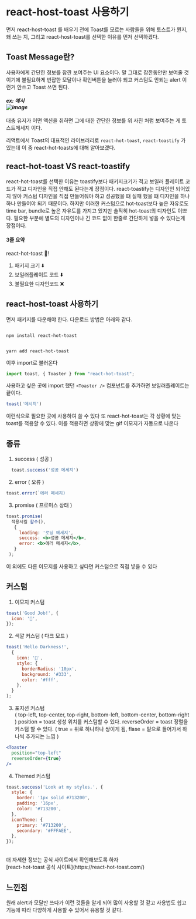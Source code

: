 # react-host-toast 사용하기
먼저 react-host-toast 를 배우기 전에 Toast를 모르는 사람들을 위해 토스트가 뭔지, 왜 쓰는 지, 그리고 react-host-toast를 선택한 이유를 먼저 선택하겠다. 
## Toast Message란?
사용자에게 간단한 정보를 잠깐 보여주는 UI 요소이다.
말 그대로 잠깐동안만 보여줄 것이기에 불필요하게 번잡한 모달이나 확인버튼을 눌러야 되고 커스텀도 안되는 alert 이런거 안쓰고 Toast 쓰면 된다.<br/>
<br/>
***ex: 예시*** <br />
***![image](https://github.com/user-attachments/assets/58baefaf-9672-43e1-a8f8-7b61d8acba0f)***<br/>
<br/>
대충 유저가 어떤 액션을 취하면 그에 대한 간단한 정보를 위 사진 처럼 보여주는 게 토스트메세지 이다.<br/>

리액트에서 Toast의 대표적인 라이브러리로 `react-hot-toast`, `react-toastify` 가 있는데 이 중 react-hot-toasts에 대해 알아보겠다.

## react-hot-toast VS react-toastify

react-hot-toast를 선택한 이유는 toastify보다 패키지크기가 적고 보일러 플레이트 코드가 적고 디자인을 직접 안해도 된다는게 장점이다.
react-toastify는 디자인인 되어있지 않아 커스텀 디자인을 직접 만들어줘야 하고 성공했을 떄 실패 했을 떄 디자인을 하나하나 만들어야 되기 때문이다.
하지만 이러한 커스텀으로 hot-toast보다 높은 자유로도 time bar, bundle로 높은 자유도를 가지고 있지만 솔직히 hot-toast의 디자인도 이쁘다.
필요한 부분에 별도의 디자인이나 긴 코드 없이 한줄로 간단하게 넣을 수 있다는게 장점이다.

#### 3줄 요약
react-hot-toast 👑!
1. 패키지 크기 ⬇️
2. 보일러플레이트 코드 ⬇️
3. 불필요한 디자인코드 ❌

## react-host-toast 사용하기

먼저 패키지를 다운해야 한다.
다운로드 방법은 아래와 같다.
```

npm install react-hot-toast

```
```

yarn add react-hot-toast

```

이후 import로 불러온다
```jsx
import toast, { Toaster } from "react-hot-toast";
```
사용하고 싶은 곳에 import 했던 `<Toaster />` 컴포넌트를 추가하면 보일러플레이트는 끝이다.
```jsx
toast('메시지')
```
이런식으로 필요한 곳에 사용하여 쓸 수 있다
또 react-hot-toast는 각 상황에 맞는 toast를 적용할 수 있다.
이를 적용하면 상황에 맞는 gif 이모지가 자동으로 나온다
## 종류
1. success ( 성공 )
 ```jsx
   toast.success('성공 메세지')
```
2. error ( 오류 )
```jsx
toast.error(`에러 메세지)
```
3. promise ( 프로미스 상태 )
```jsx
toast.promise(
  적용시킬 함수(),
   {
     loading: '로딩 메세지',
     success: <b>성공 메세지</b>,
     error: <b>에러 메세지</b>,
   }
 );
```

이 외에도 다른 이모지를 사용하고 싶다면 커스텀으로 직접 넣을 수 있다
## 커스텀

1. 이모지 커스텀
```jsx
toast('Good Job!', {
  icon: '👏',
});
```

2. 색깔 커스텀 ( 다크 모드 )
```jsx
toast('Hello Darkness!',
  {
    icon: '👏',
    style: {
      borderRadius: '10px',
      background: '#333',
      color: '#fff',
    },
  }
);
```

3. 포지션 커스텀<br /> ( top-left, top-center, top-right, bottom-left, bottom-center, bottom-right )
    position = toast 생성 위치를 커스텀할 수 있다. 
   reverseOrder = toast 정렬을 커스텀 할 수 있다. ( true = 위로 하나하나 쌍이게 됨, flase = 밑으로 들어가서 하나씩 추가되는 느낌 )
```jsx
<Toaster
  position="top-left"
  reverseOrder={true}
/>
```

4. Themed 커스텀
```jsx
toast.success('Look at my styles.', {
  style: {
    border: '1px solid #713200',
    padding: '16px',
    color: '#713200',
  },
  iconTheme: {
    primary: '#713200',
    secondary: '#FFFAEE',
  },
});
```
<br />
더 자세한 정보는 공식 사이트에서 확인해보도록 하자<br />
[react-hot-toast 공식 사이트](https://react-hot-toast.com/)
<br />

## 느낀점
원래 alert과 모달만 쓰다가 이런 것들을 알게 되어 많이 사용할 것 같고 사용법도 쉽고 기능에 따라 다양하게 사용할 수 있어서
유용할 것 같다.
